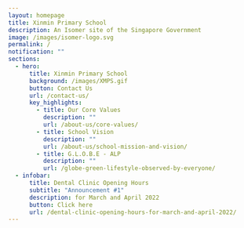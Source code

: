 ```yaml
---
layout: homepage
title: Xinmin Primary School
description: An Isomer site of the Singapore Government
image: /images/isomer-logo.svg
permalink: /
notification: ""
sections:
  - hero:
      title: Xinmin Primary School
      background: /images/XMPS.gif
      button: Contact Us
      url: /contact-us/
      key_highlights:
        - title: Our Core Values
          description: ""
          url: /about-us/core-values/
        - title: School Vision
          description: ""
          url: /about-us/school-mission-and-vision/
        - title: G.L.O.B.E - ALP
          description: ""
          url: /globe-green-lifestyle-observed-by-everyone/
  - infobar:
      title: Dental Clinic Opening Hours
      subtitle: "Announcement #1"
      description: for March and April 2022
      button: Click here
      url: /dental-clinic-opening-hours-for-march-and-april-2022/
---
```

